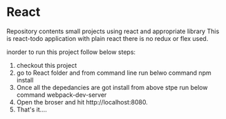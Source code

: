 # React
Repository contents small projects using react and appropriate library
This is react-todo application with plain react there is no redux or flex used.

inorder to run this project follow below steps:
1) checkout this project
2) go to React folder and from command line run belwo command
    npm install
3) Once all the depedancies are got install from above stpe run below command
    webpack-dev-server
4) Open the broser and hit http://localhost:8080.
5) That's it....
